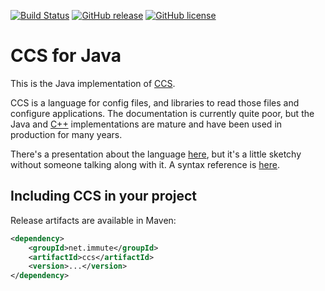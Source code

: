 [![Build Status](https://travis-ci.org/hellige/ccs.svg?branch=master)](https://travis-ci.org/hellige/ccs)
[![GitHub release](https://img.shields.io/github/v/release/hellige/ccs?include_prereleases&sort=semver)](https://github.com/hellige/ccs/releases)
[![GitHub license](https://img.shields.io/github/license/hellige/ccs)](https://github.com/hellige/ccs/blob/master/LICENSE)


CCS for Java
===========

This is the Java implementation of [CCS][1].

CCS is a language for config files, and libraries to read those files and
configure applications. The documentation is currently quite poor, but the
Java and [C++][1] implementations are mature and have been used in production
for many years.

There's a presentation about the language [here][2], but it's a little sketchy
without someone talking along with it. A syntax reference is [here][3].


[1]: http://github.com/hellige/ccs-cpp
[2]: http://hellige.github.io/ccs
[3]: https://github.com/hellige/ccs-cpp#syntax-quick-reference


Including CCS in your project
-----------------------------

Release artifacts are available in Maven:

```xml
<dependency>
    <groupId>net.immute</groupId>
    <artifactId>ccs</artifactId>
    <version>...</version>
</dependency>
```


